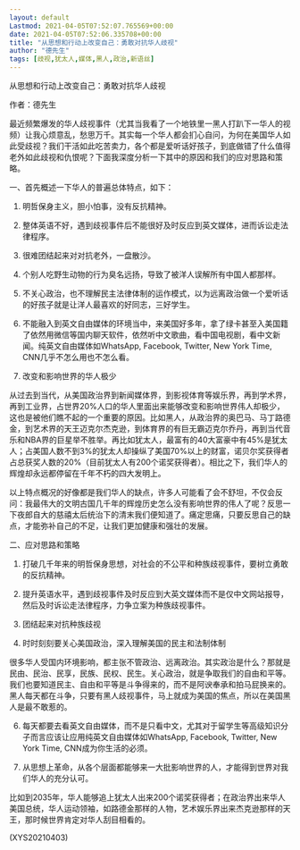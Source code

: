 ```yaml
---
layout: default
Lastmod: 2021-04-05T07:52:07.765569+00:00
date: 2021-04-05T07:52:06.335708+00:00
title: "从思想和行动上改变自己：勇敢对抗华人歧视"
author: "德先生"
tags: [歧视,犹太人,媒体,黑人,政治,新语丝]
---
```


从思想和行动上改变自己：勇敢对抗华人歧视

作者：德先生

最近频繁爆发的华人歧视事件（尤其当我看了一个地铁里一黑人打趴下一华人的视频）让我心烦意乱，愁思万千。其实每一个华人都会扪心自问，为何在美国华人如此受歧视？我们干活如此吃苦卖力，各个都是爱听话好孩子，到底做错了什么值得老外如此歧视和仇恨呢？下面我深度分析一下其中的原因和我们的应对思路和策略。

一、首先概述一下华人的普遍总体特点，如下：

1. 明哲保身主义，胆小怕事，没有反抗精神。

2. 整体英语不好，遇到歧视事件后不能很好及时反应到英文媒体，进而诉讼走法律程序。

3. 很难团结起来对对抗老外，一盘散沙。

4. 个别人吃野生动物的行为臭名远扬，导致了被洋人误解所有中国人都那样。

5. 不关心政治，也不理解民主法律体制的运作模式，以为远离政治做一个爱听话的好孩子就是让洋人最喜欢的好同志，三好学生。

6. 不能融入到英文自由媒体的环境当中，来美国好多年，拿了绿卡甚至入美国籍了依然用微信等国内聊天软件，依然听中文歌曲，看中国电视剧，看中文新闻。纯英文自由媒体如WhatsApp, Facebook, Twitter, New York Time, CNN几乎不怎么用也不怎么看。

7. 改变和影响世界的华人极少

从过去到当代，从美国政治界到新闻媒体界，到影视体育等娱乐界，再到学术界，再到工业界，占世界20%人口的华人里面出来能够改变和影响世界伟人却极少，这也是被他们瞧不起的一个重要的原因。比如黑人，从政治界的奥巴马、马丁路德金，到艺术界的天王迈克尔杰克逊，到体育界的有巨无霸迈克尔乔丹，再到当代音乐和NBA界的巨星举不胜举。再比如犹太人，最富有的40大富豪中有45%是犹太人；占美国人数不到3%的犹太人却操纵了美国70%以上的财富，诺贝尔奖获得者占总获奖人数的20%（目前犹太人有200个诺奖获得者）。相比之下，我们华人的辉煌却永远都停留在千年不朽的四大发明上。

以上特点概况的好像都是我们华人的缺点，许多人可能看了会不舒坦，不仅会反问：我最伟大的文明古国几千年的辉煌历史怎么没有影响世界的伟人了呢？反思一下夜郎自大的慈禧太后统治下的清末我们便知道了。痛定思痛，只要反思自己的缺点，才能弥补自己的不足，让我们更加健康和强壮的发展。

二、应对思路和策略

1. 打破几千年来的明哲保身思想，对社会的不公平和种族歧视事件，要树立勇敢的反抗精神。

2.  提升英语水平，遇到歧视事件及时反应到大英文媒体而不是仅中文网站报导，然后及时诉讼走法律程序，力争立案为种族歧视事件。

3. 团结起来对抗种族歧视

4. 时时刻刻要关心美国政治，深入理解美国的民主和法制体制

很多华人受国内环境影响，都主张不管政治、远离政治。其实政治是什么？那就是民由、民治、民享，民族、民权、民生。关心政治，就是争取我们的自由和平等。我们也要知道民主、自由和平等是斗争得来的，而不是阿谀奉承和拍马屁换来的。黑人每天都在斗争，只要有黑人歧视事件，马上就成为美国的焦点，所以在美国黑人是最不敢惹的。

6. 每天都要去看英文自由媒体，而不是只看中文，尤其对于留学生等高级知识分子而言应该让应用纯英文自由媒体如WhatsApp, Facebook, Twitter, New York Time, CNN成为你生活的必须。

7. 从思想上革命，从各个层面都能够来一大批影响世界的人，才能得到世界对我们华人的充分认可。

比如到2035年，华人能够追上犹太人出来200个诺奖获得者；在政治界出来华人美国总统，华人运动领袖，如路德金那样的人物，艺术娱乐界出来杰克逊那样的天王，那时候世界肯定对华人刮目相看的。

(XYS20210403)

